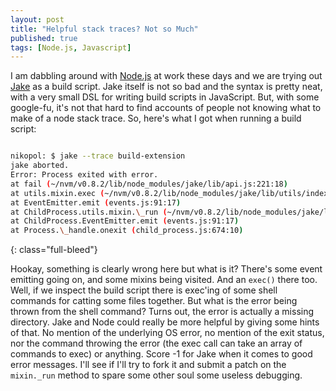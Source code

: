 ```yaml
---
layout: post
title: "Helpful stack traces? Not so Much"
published: true
tags: [Node.js, Javascript]
---
```


I am dabbling around with [Node.js](http://nodejs.org) at work these days and we are trying out [Jake](https://github.com/mde/jake) as a build script. Jake itself is not so bad and the syntax is pretty neat, with a very small DSL for writing build scripts in JavaScript. But, with some google-fu, it's not that hard to find accounts of people not knowing what to make of a node stack trace. So, here's what I got when running a build script:


```bash

nikopol: $ jake --trace build-extension
jake aborted.
Error: Process exited with error.
at fail (~/nvm/v0.8.2/lib/node_modules/jake/lib/api.js:221:18)
at utils.mixin.exec (~/nvm/v0.8.2/lib/node_modules/jake/lib/utils/index.js:64:9)
at EventEmitter.emit (events.js:91:17)
at ChildProcess.utils.mixin.\_run (~/nvm/v0.8.2/lib/node_modules/jake/lib/utils/index.js:186:20)
at ChildProcess.EventEmitter.emit (events.js:91:17)
at Process.\_handle.onexit (child_process.js:674:10)

```
{: class="full-bleed"}

Hookay, something is clearly wrong here but what is it? There's some event emitting going on, and some mixins being visited. And an `exec()` there too. Well, if we inspect the build script there is exec'ing of some shell commands for catting some files together. But what is the error being thrown from the shell command? Turns out, the error is actually a missing directory. Jake and Node could really be more helpful by giving some hints of that. No mention of the underlying OS error, no mention of the exit status, nor the command throwing the error (the exec call can take an array of commands to exec) or anything. Score -1 for Jake when it comes to good error messages. I'll see if I'll try to fork it and submit a patch on the `mixin._run` method to spare some other soul some useless debugging.


